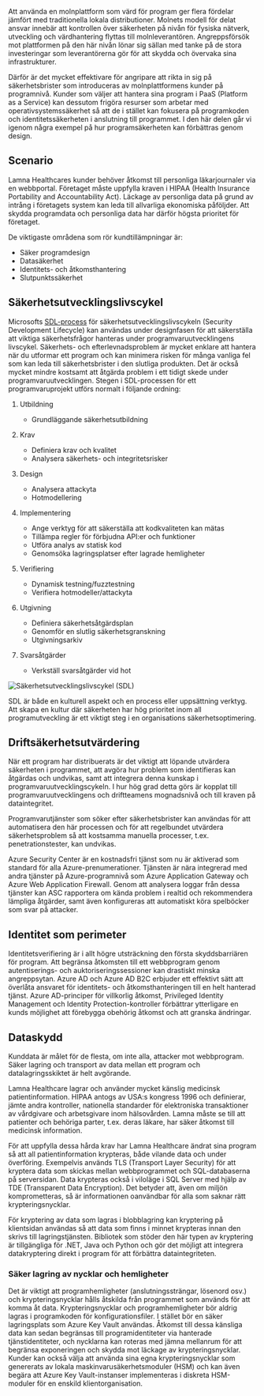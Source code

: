 Att använda en molnplattform som värd för program ger flera fördelar jämfört med traditionella lokala distributioner. Molnets modell för delat ansvar innebär att kontrollen över säkerheten på nivån för fysiska nätverk, utveckling och värdhantering flyttas till molnleverantören. Angreppsförsök mot plattformen på den här nivån lönar sig sällan med tanke på de stora investeringar som leverantörerna gör för att skydda och övervaka sina infrastrukturer.

Därför är det mycket effektivare för angripare att rikta in sig på säkerhetsbrister som introduceras av molnplattformens kunder på programnivå. Kunder som väljer att hantera sina program i PaaS (Platform as a Service) kan dessutom frigöra resurser som arbetar med operativsystemssäkerhet så att de i stället kan fokusera på programkoden och identitetssäkerheten i anslutning till programmet. I den här delen går vi igenom några exempel på hur programsäkerheten kan förbättras genom design.

## <a name="scenario"></a>Scenario

Lamna Healthcares kunder behöver åtkomst till personliga läkarjournaler via en webbportal. Företaget måste uppfylla kraven i HIPAA (Health Insurance Portability and Accountability Act). Läckage av personliga data på grund av intrång i företagets system kan leda till allvarliga ekonomiska påföljder. Att skydda programdata och personliga data har därför högsta prioritet för företaget.

De viktigaste områdena som rör kundtillämpningar är:

- Säker programdesign
- Datasäkerhet
- Identitets- och åtkomsthantering
- Slutpunktssäkerhet

## <a name="security-development-lifecycle"></a>Säkerhetsutvecklingslivscykel

Microsofts [SDL-process](https://www.microsoft.com/sdl) för säkerhetsutvecklingslivscykeln (Security Development Lifecycle) kan användas under designfasen för att säkerställa att viktiga säkerhetsfrågor hanteras under programvaruutvecklingens livscykel. Säkerhets- och efterlevnadsproblem är mycket enklare att hantera när du utformar ett program och kan minimera risken för många vanliga fel som kan leda till säkerhetsbrister i den slutliga produkten. Det är också mycket mindre kostsamt att åtgärda problem i ett tidigt skede under programvaruutvecklingen. Stegen i SDL-processen för ett programvaruprojekt utförs normalt i följande ordning:

1. Utbildning

    - Grundläggande säkerhetsutbildning

1. Krav

    - Definiera krav och kvalitet
    - Analysera säkerhets- och integritetsrisker
 
1. Design

    - Analysera attackyta
    - Hotmodellering
 
1. Implementering

    - Ange verktyg för att säkerställa att kodkvaliteten kan mätas
    - Tillämpa regler för förbjudna API:er och funktioner
    - Utföra analys av statisk kod
    - Genomsöka lagringsplatser efter lagrade hemligheter
 
1. Verifiering

    - Dynamisk testning/fuzztestning
    - Verifiera hotmodeller/attackyta
 
1. Utgivning

    - Definiera säkerhetsåtgärdsplan
    - Genomför en slutlig säkerhetsgranskning
    - Utgivningsarkiv
 
1. Svarsåtgärder 

    - Verkställ svarsåtgärder vid hot

![Säkerhetsutvecklingslivscykel (SDL)](../media/sdl.png)

SDL är både en kulturell aspekt och en process eller uppsättning verktyg. Att skapa en kultur där säkerheten har hög prioritet inom all programutveckling är ett viktigt steg i en organisations säkerhetsoptimering.

<!-- Bear in mind that the migration of un-modified applications (especially COTS procured software systems) will not be able to perform many of the steps listed above.
 -->

## <a name="operational-security-assessment"></a>Driftsäkerhetsutvärdering

När ett program har distribuerats är det viktigt att löpande utvärdera säkerheten i programmet, att avgöra hur problem som identifieras kan åtgärdas och undvikas, samt att integrera denna kunskap i programvaruutvecklingscykeln. I hur hög grad detta görs är kopplat till programvaruutvecklingens och driftteamens mognadsnivå och till kraven på dataintegritet.

Programvarutjänster som söker efter säkerhetsbrister kan användas för att automatisera den här processen och för att regelbundet utvärdera säkerhetsproblem så att kostsamma manuella processer, t.ex. penetrationstester, kan undvikas.

Azure Security Center är en kostnadsfri tjänst som nu är aktiverad som standard för alla Azure-prenumerationer. Tjänsten är nära integrerad med andra tjänster på Azure-programnivå som Azure Application Gateway och Azure Web Application Firewall. Genom att analysera loggar från dessa tjänster kan ASC rapportera om kända problem i realtid och rekommendera lämpliga åtgärder, samt även konfigureras att automatiskt köra spelböcker som svar på attacker.

<!-- SDL culture
Key Vault / MSI
CSE = App  -> DB & App Storage
Mention approach of code scanning & SDL
Scanning for passwords - Git
 -->

## <a name="identity-as-the-perimeter"></a>Identitet som perimeter

Identitetsverifiering är i allt högre utsträckning den första skyddsbarriären för program. Att begränsa åtkomsten till ett webbprogram genom autentiserings- och auktoriseringssessioner kan drastiskt minska angreppsytan. Azure AD och Azure AD B2C erbjuder ett effektivt sätt att överlåta ansvaret för identitets- och åtkomsthanteringen till en helt hanterad tjänst. Azure AD-principer för villkorlig åtkomst, Privileged Identity Management och Identity Protection-kontroller förbättrar ytterligare en kunds möjlighet att förebygga obehörig åtkomst och att granska ändringar.

## <a name="data-protection"></a>Dataskydd

Kunddata är målet för de flesta, om inte alla, attacker mot webbprogram. Säker lagring och transport av data mellan ett program och datalagringsskiktet är helt avgörande.

Lamna Healthcare lagrar och använder mycket känslig medicinsk patientinformation. HIPAA antogs av USA:s kongress 1996 och definierar, jämte andra kontroller, nationella standarder för elektroniska transaktioner av vårdgivare och arbetsgivare inom hälsovården. Lamna måste se till att patienter och behöriga parter, t.ex. deras läkare, har säker åtkomst till medicinsk information.

För att uppfylla dessa hårda krav har Lamna Healthcare ändrat sina program så att all patientinformation krypteras, både vilande data och under överföring. Exempelvis används TLS (Transport Layer Security) för att kryptera data som skickas mellan webbprogrammet och SQL-databaserna på serversidan. Data krypteras också i viloläge i SQL Server med hjälp av TDE (Transparent Data Encryption). Det betyder att, även om miljön komprometteras, så är informationen oanvändbar för alla som saknar rätt krypteringsnycklar.

För kryptering av data som lagras i blobblagring kan kryptering på klientsidan användas så att data som finns i minnet krypteras innan den skrivs till lagringstjänsten. Bibliotek som stöder den här typen av kryptering är tillgängliga för .NET, Java och Python och gör det möjligt att integrera datakryptering direkt i program för att förbättra dataintegriteten.

### <a name="secure-key-and-secret-storage"></a>Säker lagring av nycklar och hemligheter

Det är viktigt att programhemligheter (anslutningssträngar, lösenord osv.) och krypteringsnycklar hålls åtskilda från programmet som används för att komma åt data. Krypteringsnycklar och programhemligheter bör aldrig lagras i programkoden för konfigurationsfiler. I stället bör en säker lagringsplats som Azure Key Vault användas. Åtkomst till dessa känsliga data kan sedan begränsas till programidentiteter via hanterade tjänstidentiteter, och nycklarna kan roteras med jämna mellanrum för att begränsa exponeringen och skydda mot läckage av krypteringsnycklar. Kunder kan också välja att använda sina egna krypteringsnycklar som genererats av lokala maskinvarusäkerhetsmoduler (HSM) och kan även begära att Azure Key Vault-instanser implementeras i diskreta HSM-moduler för en enskild klientorganisation.

<!-- ### Secure and immutable file storage

All Azure storage accounts are encrypted by default using Microsoft managed keys. Azure customers also have the ability to use their own encryption keys (BYOK) to encrypt blob, file and queue data so that even the hosting provider has no access to unencrypted data. Data immutability is often required for auditing purposes or when legal disputes call for data to be effectively frozen for a determined amount of time. Azure has recently introduced an [immutable data storage](https://docs.microsoft.com/azure/storage/blobs/storage-blob-immutable-storage) option known as Write-Once, Read many (WORM) for this scenario. -->
